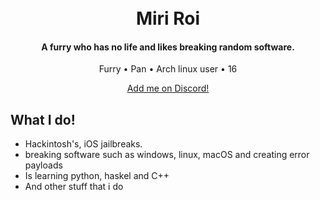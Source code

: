 
<h1 align="center">
  <br>
  Miri Roi
  <br>
</h1>
<h4 align="center">A furry who has no life and likes breaking random software</a>.</h4>

<p align="center">
  <a >Furry</a> •
  <a >Pan</a> •
  <a >Arch linux user</a> •
  <a >16</a> 
 </p>
<p align="center">
    <a href="https://discord.id/?prefill=754074034924290070">Add me on Discord!</a>
    <a [Embed Title](https://discord.com/user/754074034924290070) 
</p>

## What I do!
* Hackintosh's, iOS jailbreaks.
* breaking software such as windows, linux, macOS and creating error payloads
* Is learning python, haskel and C++
* And other stuff that i do
